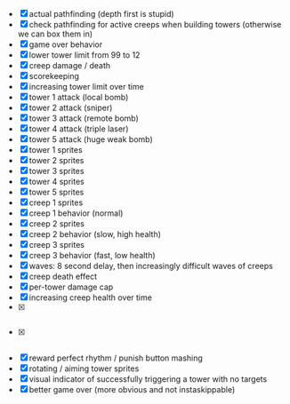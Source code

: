  * [x] actual pathfinding (depth first is stupid)
 * [x] check pathfinding for active creeps when building towers (otherwise we can box them in)
 * [x] game over behavior
 * [x] lower tower limit from 99 to 12
 * [x] creep damage / death
 * [x] scorekeeping
 * [x] increasing tower limit over time
 * [x] tower 1 attack (local bomb)
 * [x] tower 2 attack (sniper)
 * [x] tower 3 attack (remote bomb)
 * [x] tower 4 attack (triple laser)
 * [x] tower 5 attack (huge weak bomb)
 * [x] tower 1 sprites
 * [x] tower 2 sprites
 * [x] tower 3 sprites
 * [x] tower 4 sprites
 * [x] tower 5 sprites
 * [x] creep 1 sprites
 * [x] creep 1 behavior (normal)
 * [x] creep 2 sprites
 * [x] creep 2 behavior (slow, high health)
 * [x] creep 3 sprites
 * [x] creep 3 behavior (fast, low health)
 * [x] waves: 8 second delay, then increasingly difficult waves of creeps
 * [x] creep death effect
 * [x] per-tower damage cap
 * [x] increasing creep health over time
 * [x] ~~~ "rush" vs "spread out" spawning ~~~
 * [x] ~~~ pre-defined first few levels to introduce new creeps ~~~
 * [x] reward perfect rhythm / punish button mashing
 * [x] rotating / aiming tower sprites
 * [x] visual indicator of successfully triggering a tower with no targets
 * [x] better game over (more obvious and not instaskippable)
